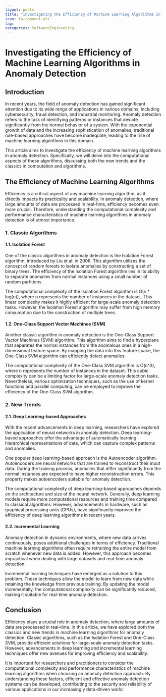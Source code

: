 ```yaml
---
layout: posts
title: "Investigating the Efficiency of Machine Learning Algorithms in Anomaly Detection"
icon: fa-comment-alt
tag:      
categories: SoftwareEngineering
---
```



# Investigating the Efficiency of Machine Learning Algorithms in Anomaly Detection

## Introduction

In recent years, the field of anomaly detection has gained significant attention due to its wide range of applications in various domains, including cybersecurity, fraud detection, and industrial monitoring. Anomaly detection refers to the task of identifying patterns or instances that deviate significantly from the normal behavior of a system. With the exponential growth of data and the increasing sophistication of anomalies, traditional rule-based approaches have become inadequate, leading to the rise of machine learning algorithms in this domain.

This article aims to investigate the efficiency of machine learning algorithms in anomaly detection. Specifically, we will delve into the computational aspects of these algorithms, discussing both the new trends and the classics in computation and algorithms.

## The Efficiency of Machine Learning Algorithms

Efficiency is a critical aspect of any machine learning algorithm, as it directly impacts its practicality and scalability. In anomaly detection, where large amounts of data are processed in real-time, efficiency becomes even more crucial. Therefore, understanding the computational complexity and performance characteristics of machine learning algorithms in anomaly detection is of utmost importance.

### 1. Classic Algorithms

#### 1.1. Isolation Forest

One of the classic algorithms in anomaly detection is the Isolation Forest algorithm, introduced by Liu et al. in 2008. This algorithm utilizes the concept of random forests to isolate anomalies by constructing a set of binary trees. The efficiency of the Isolation Forest algorithm lies in its ability to separate anomalies from normal instances using a small number of random partitions.

The computational complexity of the Isolation Forest algorithm is O(n * log(n)), where n represents the number of instances in the dataset. This linear complexity makes it highly efficient for large-scale anomaly detection tasks. However, the Isolation Forest algorithm may suffer from high memory consumption due to the construction of multiple trees.

#### 1.2. One-Class Support Vector Machines (SVM)

Another classic algorithm in anomaly detection is the One-Class Support Vector Machines (SVM) algorithm. This algorithm aims to find a hyperplane that separates the normal instances from the anomalous ones in a high-dimensional feature space. By mapping the data into this feature space, the One-Class SVM algorithm can efficiently detect anomalies.

The computational complexity of the One-Class SVM algorithm is O(n^3), where n represents the number of instances in the dataset. This cubic complexity can be a limiting factor for large-scale anomaly detection tasks. Nevertheless, various optimization techniques, such as the use of kernel functions and parallel computing, can be employed to improve the efficiency of the One-Class SVM algorithm.

### 2. New Trends

#### 2.1. Deep Learning-based Approaches

With the recent advancements in deep learning, researchers have explored the application of neural networks in anomaly detection. Deep learning-based approaches offer the advantage of automatically learning hierarchical representations of data, which can capture complex patterns and anomalies.

One popular deep learning-based approach is the Autoencoder algorithm. Autoencoders are neural networks that are trained to reconstruct their input data. During the training process, anomalies that differ significantly from the normal instances are expected to have higher reconstruction errors. This property makes autoencoders suitable for anomaly detection.

The computational complexity of deep learning-based approaches depends on the architecture and size of the neural network. Generally, deep learning models require more computational resources and training time compared to classical algorithms. However, advancements in hardware, such as graphical processing units (GPUs), have significantly improved the efficiency of deep learning algorithms in recent years.

#### 2.2. Incremental Learning

Anomaly detection in dynamic environments, where new data arrives continuously, poses additional challenges in terms of efficiency. Traditional machine learning algorithms often require retraining the entire model from scratch whenever new data is added. However, this approach becomes impractical when dealing with large datasets and real-time anomaly detection.

Incremental learning techniques have emerged as a solution to this problem. These techniques allow the model to learn from new data while retaining the knowledge from previous training. By updating the model incrementally, the computational complexity can be significantly reduced, making it suitable for real-time anomaly detection.

## Conclusion

Efficiency plays a crucial role in anomaly detection, where large amounts of data are processed in real-time. In this article, we have explored both the classics and new trends in machine learning algorithms for anomaly detection. Classic algorithms, such as the Isolation Forest and One-Class SVM, provide efficient solutions for large-scale anomaly detection tasks. However, advancements in deep learning and incremental learning techniques offer new avenues for improving efficiency and scalability.

It is important for researchers and practitioners to consider the computational complexity and performance characteristics of machine learning algorithms when choosing an anomaly detection approach. By understanding these factors, efficient and effective anomaly detection systems can be developed, contributing to the security and reliability of various applications in our increasingly data-driven world.